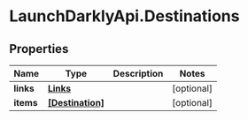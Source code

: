# LaunchDarklyApi.Destinations

## Properties
Name | Type | Description | Notes
------------ | ------------- | ------------- | -------------
**links** | [**Links**](Links.md) |  | [optional] 
**items** | [**[Destination]**](Destination.md) |  | [optional] 


